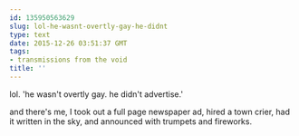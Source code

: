 ```yaml
---
id: 135950563629
slug: lol-he-wasnt-overtly-gay-he-didnt
type: text
date: 2015-12-26 03:51:37 GMT
tags:
- transmissions from the void
title: ''
---
```

lol. 'he wasn't overtly gay. he didn't advertise.'

and there's me,  I took out a full page newspaper ad, hired a town crier, had it written in the sky,  and announced with trumpets and fireworks.